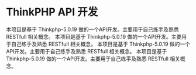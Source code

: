 ThinkPHP API 开发
===============

本项目是基于 Thinkphp-5.0.19 做的一个API开发。主要用于自己练手及熟悉 RESTfull 相关概念。
本项目是基于 Thinkphp-5.0.19 做的一个API开发。主要用于自己练手及熟悉 RESTfull 相关概念。
本项目是基于 Thinkphp-5.0.19 做的一个API开发。主要用于自己练手及熟悉 RESTfull 相关概念。
本项目是基于 Thinkphp-5.0.19 做的一个API开发。主要用于自己练手及熟悉 RESTfull 相关概念。
